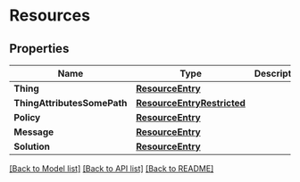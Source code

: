 # Resources

## Properties

Name | Type | Description | Notes
------------ | ------------- | ------------- | -------------
**Thing** | [**ResourceEntry**](ResourceEntry.md) |  | [optional] 
**ThingAttributesSomePath** | [**ResourceEntryRestricted**](ResourceEntryRestricted.md) |  | [optional] 
**Policy** | [**ResourceEntry**](ResourceEntry.md) |  | [optional] 
**Message** | [**ResourceEntry**](ResourceEntry.md) |  | [optional] 
**Solution** | [**ResourceEntry**](ResourceEntry.md) |  | [optional] 

[[Back to Model list]](../README.md#documentation-for-models) [[Back to API list]](../README.md#documentation-for-api-endpoints) [[Back to README]](../README.md)


